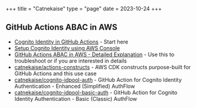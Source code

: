+++
title = "Catnekaise"
type = "page"
date = 2023-10-24
+++

## GitHub Actions ABAC in AWS

- [Cognito Identity in GitHub Actions](./github-actions-abac-aws/cognito-identity) - Start here
- [Setup Cognito Identity using AWS Console](./github-actions-abac-aws/setup-using-aws-console)
- [GitHub Actions ABAC in AWS - Detailed Explanation](./github-actions-abac-aws/detailed-explanation) - Use this to troubleshoot or if you are interested in details
- [catnekaise/actions-constructs](https://github.com/catnekaise/actions-constructs) - AWS CDK constructs purpose-built for GitHub Actions and this use case
- [catnekaise/cognito-idpool-auth](https://github.com/catnekaise/cognito-idpool-auth) - GitHub Action for Cognito Identity Authentication - Enhanced (Simplified) AuthFlow
- [catnekaise/cognito-idpool-basic-auth](https://github.com/catnekaise/cognito-idpool-basic-auth) - GitHub Action for Cognito Identity Authentication - Basic (Classic) AuthFlow